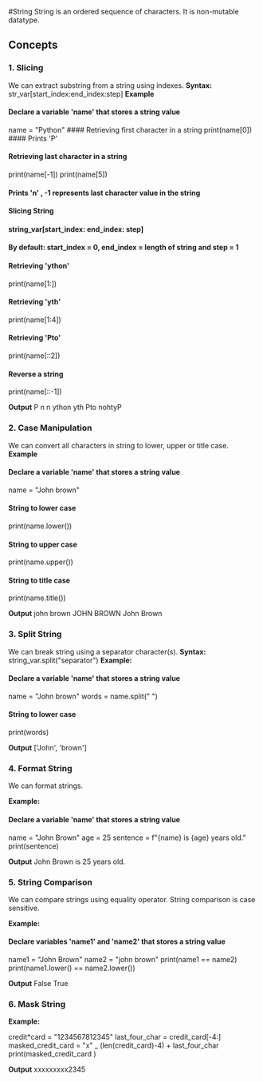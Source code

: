#String
String is an ordered sequence of characters. It is non-mutable datatype.

## Concepts

### 1. Slicing

We can extract substring from a string using indexes.
**Syntax:**
str_var[start_index:end_index:step]
**Example**

#### Declare a variable 'name' that stores a string value

name = "Python" #### Retrieving first character in a string
print(name[0]) #### Prints 'P'

#### Retrieving last character in a string

print(name[-1])
print(name[5])

#### Prints 'n' , -1 represents last character value in the string

#### Slicing String

#### string_var[start_index: end_index: step]

#### By default: start_index = 0, end_index = length of string and step = 1

#### Retrieving 'ython'

print(name[1:])

#### Retrieving 'yth'

print(name[1:4])

#### Retrieving 'Pto'

print(name[::2])

#### Reverse a string

print(name[::-1])

**Output**
P
n
n
ython
yth
Pto
nohtyP

### 2. Case Manipulation

We can convert all characters in string to lower, upper or title case.
**Example**

#### Declare a variable 'name' that stores a string value

name = "John brown"

#### String to lower case

print(name.lower())

#### String to upper case

print(name.upper())

#### String to title case

print(name.title())

**Output**
john brown
JOHN BROWN
John Brown

### 3. Split String

We can break string using a separator character(s).
**Syntax:**
string_var.split("separator")
**Example:**

#### Declare a variable 'name' that stores a string value

name = "John brown"
words = name.split(" ")

#### String to lower case

print(words)

**Output**
['John', 'brown']

### 4. Format String

We can format strings.

**Example:**

#### Declare a variable 'name' that stores a string value

name = "John Brown"
age = 25
sentence = f"{name} is {age} years old."
print(sentence)

**Output**
John Brown is 25 years old.

### 5. String Comparison

We can compare strings using equality operator. String comparison is case sensitive.

**Example:**

#### Declare variables 'name1' and 'name2' that stores a string value

name1 = "John Brown"
name2 = "john brown"
print(name1 == name2)
print(name1.lower() == name2.lower())

**Output**
False
True

### 6. Mask String

**Example:**

credit\*card = "1234567812345"
last_four_char = credit_card[-4:]
masked_credit_card = "x" \_ (len(credit_card)-4) + last_four_char
print(masked_credit_card )

**Output**
xxxxxxxxx2345
